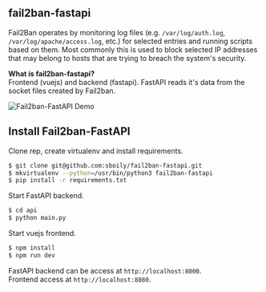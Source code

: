 fail2ban-fastapi
----------
  
Fail2Ban operates by monitoring log files (e.g. `/var/log/auth.log`, `/var/log/apache/access.log`, etc.) for selected entries and running scripts based on them. Most commonly this is used to block selected IP addresses that may belong to hosts that are trying to breach the system's security.

**What is fail2ban-fastapi?**  
Frontend (vuejs) and backend (fastapi). FastAPI reads it's data from the socket files created by Fail2ban.

![Fail2ban-FastAPI Demo](https://i.imgur.com/7sQhGeh.gif)

## Install Fail2ban-FastAPI

Clone rep, create virtualenv and install requirements.
```bash
$ git clone git@github.com:sboily/fail2ban-fastapi.git
$ mkvirtualenv --python=/usr/bin/python3 fail2ban-fastapi
$ pip install -r requirements.txt
```

Start FastAPI backend.
```bash
$ cd api
$ python main.py
```

Start vuejs frontend.
```bash
$ npm install
$ npm run dev
```

FastAPI backend can be access at `http://localhost:8000`.  
Frontend access at `http://localhost:8080`.
